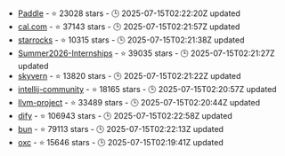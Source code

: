 - [Paddle](https://github.com/PaddlePaddle/Paddle) - ⭐ 23028 stars - 🕒 2025-07-15T02:22:20Z updated
- [cal.com](https://github.com/calcom/cal.com) - ⭐ 37143 stars - 🕒 2025-07-15T02:21:57Z updated
- [starrocks](https://github.com/StarRocks/starrocks) - ⭐ 10315 stars - 🕒 2025-07-15T02:21:38Z updated
- [Summer2026-Internships](https://github.com/SimplifyJobs/Summer2026-Internships) - ⭐ 39035 stars - 🕒 2025-07-15T02:21:27Z updated
- [skyvern](https://github.com/Skyvern-AI/skyvern) - ⭐ 13820 stars - 🕒 2025-07-15T02:21:22Z updated
- [intellij-community](https://github.com/JetBrains/intellij-community) - ⭐ 18165 stars - 🕒 2025-07-15T02:20:57Z updated
- [llvm-project](https://github.com/llvm/llvm-project) - ⭐ 33489 stars - 🕒 2025-07-15T02:20:44Z updated
- [dify](https://github.com/langgenius/dify) - ⭐ 106943 stars - 🕒 2025-07-15T02:22:58Z updated
- [bun](https://github.com/oven-sh/bun) - ⭐ 79113 stars - 🕒 2025-07-15T02:22:13Z updated
- [oxc](https://github.com/oxc-project/oxc) - ⭐ 15646 stars - 🕒 2025-07-15T02:19:41Z updated
